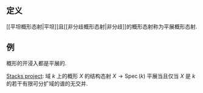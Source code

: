 
## 定义

[[平坦概形态射|平坦]]且[[非分歧概形态射|非分歧]]的概形态射称为平展概形态射.


## 例

概形的开浸入都是平展的.

[Stacks project](https://stacks.math.columbia.edu/tag/02GH): 域 $k$ 上的概形 $X$ 的结构态射 $X\to\operatorname{Spec}(k)$ 平展当且仅当 $X$ 是 $k$ 的若干有限可分扩域的谱的无交并.